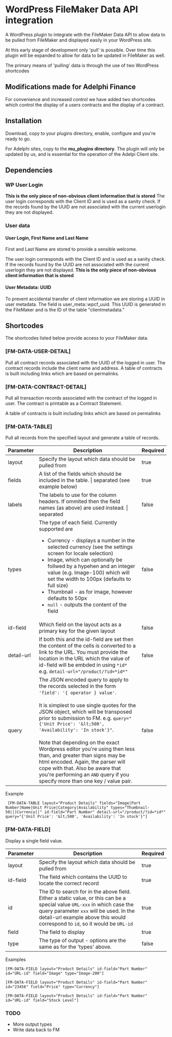 # WordPress FileMaker Data API integration 
A WordPress plugin to integrate with the FileMaker Data API to allow data to be pulled from FileMaker and displayed easily in your WordPress site.

At this early stage of development only 'pull' is possible. Over time this plugin will be expanded to allow for data to be updated in FileMaker as well.

The primary means of 'pulling' data is through the use of two WordPress shortcodes

## Modifications made for Adelphi Finance
For convenience and increased control we have added two shortcodes which control the display of a users contracts and the display of a contract.

## Installation
Download, copy to your plugins directory, enable, configure and you're ready to go.

For Adelphi sites, copy to the __mu_plugins directory__. The plugin will only be updated by us, and is essential for the operation of the Adelpi Client site.

## Dependencies
### WP User Login
**This is the only piece of non-obvious client information that is stored**
The user login corresponds with the Client ID and is used as a sanity check. If the records found by the UUID are not associated with the current userlogin they are not displayed.

### User data

#### User Login, First Name and Last Name

First and Last Name are stored to provide a sensible welcome.

The user login corresponds with the Client ID and is used as a sanity check. If the records found by the UUID are not associated with the current userlogin they are not displayed.
**This is the only piece of non-obvious client information that is stored**


#### User Metadata: UUID
To prevent accidental transfer of client information we are storing a UUID in user metadata. The field is user_meta::wpcf_uuid. This UUID is generated in the FileMaker and is the ID of the table "clientmetadata."

## Shortcodes
The shortcodes listed below provide access to your FileMaker data.

### [FM-DATA-USER-DETAIL]
Pull all contract records associated with the UUID of the logged in user. The contract records include the client name and address. A table of contracts is built including links which are based on permalinks. 

### [FM-DATA-CONTRACT-DETAIL]
Pull all transaction records associated with the contract of the logged in user. The contract is printable as a Contract Statement.

A table of contracts is built including links which are based on permalinks

### [FM-DATA-TABLE]
Pull all records from the specified layout and generate a table of records.

| Parameter | Description | Required
|---|---|---|
|layout|Specify the layout which data should be pulled from|true|
|fields|A list of the fields which should be included in the table. \| separated  (see example below) |true|
|labels|The labels to use for the column headers. If ommited then the field names (as above) are used instead. \| separated|false|
|types|The type of each field. Currently supported are <ul><li>Currency - displays a number in the selected currency (see the settings screen for locale selection)</li><li>Image, which can optionally be follwed by a hypehen and an integer value (e.g. Image-100) which will set the width to 100px (defaults to full size)</li><li>Thumbnail - as for image, however defaults to 50px</li><li>`null` - outputs the content of the field</li></ul>| false| 
|id-field|Which field on the layout acts as a primary key for the given layout|false|
|detail-url|If both this and the id-field are set then the content of the cells is converted to a link to the URL. You must provide the location in the URL which the value of id-field will be embded in using `*id*` e.g. `detail-url="/product/?id=*id*"` |false|
|query|The JSON encoded query to apply to the records selected in the form `'field': '{ operator } value'`.<br><br>It is simplest to use single quotes for the JSON object, which will be transposed prior to submission to FM. e.g. `query="{'Unit Price': '&lt;500', 'Availability': 'In stock'}"`.<br><br>Note that depending on the exact Wordpress editor you're using then less than, and greater than signs may be html encoded. Again, the parser will cope with that. Also be aware that you're performing an `AND` query if you specify more than one key / value pair.|false|

Example
```
 [FM-DATA-TABLE layout="Product Details" fields="Image|Part Number|Name|Unit Price|Category|Availability" types="Thumbnail-50|||Currency||" id-field="Part Number" detail-url="/product/?id=*id*" query="{'Unit Price': '&lt;500', 'Availability': 'In stock'}"]
```

### [FM-DATA-FIELD]
Display a single field value.

| Parameter | Description | Required
|---|---|---|
|layout|Specify the layout which data should be pulled from|true|
|id-field|The field which contains the UUID to locate the correct record|true|
|id|The ID to search for in the above field. Either a static value, or this can be a special value `URL-xxx` in which case the query parameter `xxx` will be used. In the detail-url example above this would correspond to `id`, so it would be `URL-id`|true|
|field|The field to display|true|
|type|The type of output - options are the same as for the 'types' above.|false|

Examples
```
[FM-DATA-FIELD layout="Product Details" id-field="Part Number" id="URL-id" field="Image" type="Image-200"]
```
```
[FM-DATA-FIELD layout="Product Details" id-field="Part Number" id="23456" field="Price" type="Currency"]
```
```
[FM-DATA-FIELD layout="Product Details" id-field="Part Number" id="URL-id" field="Stock Level"]
```

### TODO
<ul>
<li>More output types</li>
<li>Write data back to FM</li>
